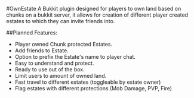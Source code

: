 #OwnEstate
A Bukkit plugin designed for players to own land based on chunks on a bukkit server, it allows for creation of different player created estates to which they can invite friends into.

##Planned Features:
* Player owned Chunk protected Estates.
* Add friends to Estate.
* Option to prefix the Estate's name to player chat.
* Easy to understand and protect.
* Ready to use out of the box.
* Limit users to amount of owned land.
* Fast travel to different estates (toggleable by estate owner)
* Flag estates with different protections (Mob Damage, PVP, Fire)
